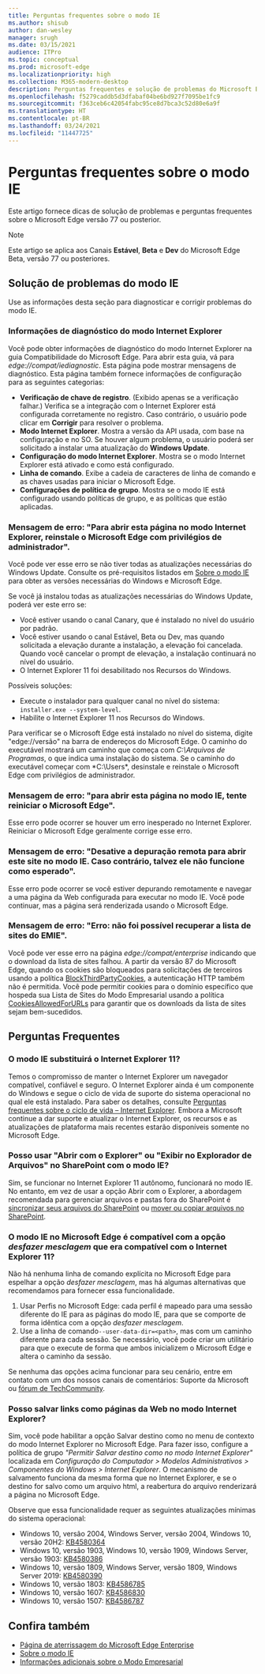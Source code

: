 ```yaml
---
title: Perguntas frequentes sobre o modo IE
ms.author: shisub
author: dan-wesley
manager: srugh
ms.date: 03/15/2021
audience: ITPro
ms.topic: conceptual
ms.prod: microsoft-edge
ms.localizationpriority: high
ms.collection: M365-modern-desktop
description: Perguntas frequentes e solução de problemas do Microsoft Edge com o modo IE
ms.openlocfilehash: f5279caddb5d3dfabaf04be6bd927f7095be1fc9
ms.sourcegitcommit: f363ceb6c42054fabc95ce8d7bca3c52d80e6a9f
ms.translationtype: HT
ms.contentlocale: pt-BR
ms.lasthandoff: 03/24/2021
ms.locfileid: "11447725"
---
```

# <a name="ie-mode-faq"></a>Perguntas frequentes sobre o modo IE

Este artigo fornece dicas de solução de problemas e perguntas frequentes sobre o Microsoft Edge versão 77 ou posterior.

> [!NOTE]
> Este artigo se aplica aos Canais **Estável**, **Beta** e **Dev** do Microsoft Edge Beta, versão 77 ou posteriores.


## <a name="troubleshoot-ie-mode"></a>Solução de problemas do modo IE

Use as informações desta seção para diagnosticar e corrigir problemas do modo IE.

### <a name="internet-explorer-mode-diagnostic-information"></a>Informações de diagnóstico do modo Internet Explorer

Você pode obter informações de diagnóstico do modo Internet Explorer na guia Compatibilidade do Microsoft Edge. Para abrir esta guia, vá para *edge://compat/iediagnostic*. Esta página pode mostrar mensagens de diagnóstico. Esta página também fornece informações de configuração para as seguintes categorias:

- **Verificação de chave de registro**. (Exibido apenas se a verificação falhar.) Verifica se a integração com o Internet Explorer está configurada corretamente no registro. Caso contrário, o usuário pode clicar em **Corrigir** para resolver o problema.
- **Modo Internet Explorer**. Mostra a versão da API usada, com base na configuração e no SO. Se houver algum problema, o usuário poderá ser solicitado a instalar uma atualização do **Windows Update**.
- **Configuração do modo Internet Explorer**. Mostra se o modo Internet Explorer está ativado e como está configurado.
- **Linha de comando**. Exibe a cadeia de caracteres de linha de comando e as chaves usadas para iniciar o Microsoft Edge.
- **Configurações de política de grupo**. Mostra se o modo IE está configurado usando políticas de grupo, e as políticas que estão aplicadas.

### <a name="error-message-to-open-this-page-in-internet-explorer-mode-reinstall-microsoft-edge-with-administrator-privileges"></a>Mensagem de erro: "Para abrir esta página no modo Internet Explorer, reinstale o Microsoft Edge com privilégios de administrador".

Você pode ver esse erro se não tiver todas as atualizações necessárias do Windows Update. Consulte os pré-requisitos listados em [Sobre o modo IE](./edge-ie-mode.md) para obter as versões necessárias do Windows e Microsoft Edge.

Se você já instalou todas as atualizações necessárias do Windows Update, poderá ver este erro se:

- Você estiver usando o canal Canary, que é instalado no nível do usuário por padrão.
- Você estiver usando o canal Estável, Beta ou Dev, mas quando solicitada a elevação durante a instalação, a elevação foi cancelada. Quando você cancelar o prompt de elevação, a instalação continuará no nível do usuário.
- O Internet Explorer 11 foi desabilitado nos Recursos do Windows.

Possíveis soluções:

- Execute o instalador para qualquer canal no nível do sistema: `installer.exe --system-level`.
- Habilite o Internet Explorer 11 nos Recursos do Windows.

Para verificar se o Microsoft Edge está instalado no nível do sistema, digite "edge://versão" na barra de endereços do Microsoft Edge. O caminho do executável mostrará um caminho que começa com *C:\Arquivos de Programas*, o que indica uma instalação do sistema. Se o caminho do executável começar com *C:\Users\*, desinstale e reinstale o Microsoft Edge com privilégios de administrador.

### <a name="error-message-to-open-this-page-in-ie-mode-try-restarting-microsoft-edge"></a>Mensagem de erro: "para abrir esta página no modo IE, tente reiniciar o Microsoft Edge".

Esse erro pode ocorrer se houver um erro inesperado no Internet Explorer. Reiniciar o Microsoft Edge geralmente corrige esse erro.

### <a name="error-message-turn-off-remote-debugging-to-open-this-site-in-ie-mode-otherwise-it-might-not-work-as-expected"></a>Mensagem de erro: "Desative a depuração remota para abrir este site no modo IE. Caso contrário, talvez ele não funcione como esperado".

Esse erro pode ocorrer se você estiver depurando remotamente e navegar a uma página da Web configurada para executar no modo IE. Você pode continuar, mas a página será renderizada usando o Microsoft Edge.

### <a name="error-message-error-could-not-retrieve-emie-site-list"></a>Mensagem de erro: "Erro: não foi possível recuperar a lista de sites do EMIE".

Você pode ver esse erro na página *edge://compat/enterprise* indicando que o download da lista de sites falhou. A partir da versão 87 do Microsoft Edge, quando os cookies são bloqueados para solicitações de terceiros usando a política [BlockThirdPartyCookies](./microsoft-edge-policies.md#blockthirdpartycookies), a autenticação HTTP também não é permitida. Você pode permitir cookies para o domínio específico que hospeda sua Lista de Sites do Modo Empresarial usando a política [CookiesAllowedForURLs](./microsoft-edge-policies.md#cookiesallowedforurls) para garantir que os downloads da lista de sites sejam bem-sucedidos.

## <a name="frequently-asked-questions"></a>Perguntas Frequentes

### <a name="will-ie-mode-replace-internet-explorer-11"></a>O modo IE substituirá o Internet Explorer 11?

Temos o compromisso de manter o Internet Explorer um navegador compatível, confiável e seguro. O Internet Explorer ainda é um componente do Windows e segue o ciclo de vida de suporte do sistema operacional no qual ele está instalado. Para saber os detalhes, consulte [Perguntas frequentes sobre o ciclo de vida – Internet Explorer](https://support.microsoft.com/help/17454/). Embora a Microsoft continue a dar suporte e atualizar o Internet Explorer, os recursos e as atualizações de plataforma mais recentes estarão disponíveis somente no Microsoft Edge.

### <a name="can-i-use-open-with-explorer-or-view-in-file-explorer-in-sharepoint-with-ie-mode"></a>Posso usar "Abrir com o Explorer" ou "Exibir no Explorador de Arquivos" no SharePoint com o modo IE?

Sim, se funcionar no Internet Explorer 11 autônomo, funcionará no modo IE. No entanto, em vez de usar a opção Abrir com o Explorer, a abordagem recomendada para gerenciar arquivos e pastas fora do SharePoint é [sincronizar seus arquivos do SharePoint](https://support.office.com/en-us/article/sync-sharepoint-files-with-the-onedrive-sync-app-6de9ede8-5b6e-4503-80b2-6190f3354a88) ou [mover ou copiar arquivos no SharePoint](https://support.office.com/en-us/article/move-or-copy-files-in-sharepoint-00e2f483-4df3-46be-a861-1f5f0c1a87bc).

### <a name="does-ie-mode-on-microsoft-edge-support-the-nomerge-option-that-was-supported-in-internet-explorer-11"></a>O modo IE no Microsoft Edge é compatível com a opção *desfazer mesclagem* que era compatível com o Internet Explorer 11?

Não há nenhuma linha de comando explícita no Microsoft Edge para espelhar a opção *desfazer mesclagem*, mas há algumas alternativas que recomendamos para fornecer essa funcionalidade.

1. Usar Perfis no Microsoft Edge: cada perfil é mapeado para uma sessão diferente do IE para as páginas do modo IE, para que se comporte de forma idêntica com a opção *desfazer mesclagem*.
2. Use a linha de comando`--user-data-dir=<path>`, mas com um caminho diferente para cada sessão. Se necessário, você pode criar um utilitário para que o execute de forma que ambos inicializem o Microsoft Edge e altera o caminho da sessão.

Se nenhuma das opções acima funcionar para seu cenário, entre em contato com um dos nossos canais de comentários: Suporte da Microsoft ou [fórum de TechCommunity](https://techcommunity.microsoft.com/t5/enterprise/bd-p/EdgeInsiderEnterprise).

### <a name="can-i-save-links-as-webpages-in-internet-explorer-mode"></a>Posso salvar links como páginas da Web no modo Internet Explorer?

Sim, você pode habilitar a opção Salvar destino como no menu de contexto do modo Internet Explorer no Microsoft Edge. Para fazer isso, configure a política de grupo *"Permitir Salvar destino como no modo Internet Explorer"* localizada em *Configuração do Computador > Modelos Administrativos > Componentes do Windows > Internet Explorer*.
O mecanismo de salvamento funciona da mesma forma que no Internet Explorer, e se o destino for salvo como um arquivo html, a reabertura do arquivo renderizará a página no Microsoft Edge.
 
Observe que essa funcionalidade requer as seguintes atualizações mínimas do sistema operacional:
- Windows 10, versão 2004, Windows Server, versão 2004, Windows 10, versão 20H2: [KB4580364](https://support.microsoft.com/help/4580364/windows-10-update-kb4580364)
- Windows 10, versão 1903, Windows 10, versão 1909, Windows Server, versão 1903: [KB4580386](https://support.microsoft.com/help/4580386/windows-10-update-kb4580386)
- Windows 10, versão 1809, Windows Server, versão 1809, Windows Server 2019: [KB4580390](https://support.microsoft.com/help/4580390/windows-10-update-kb4580390)
- Windows 10, versão 1803: [KB4586785](https://support.microsoft.com/help/4586785/windows-10-update-kb4586785)
- Windows 10, versão 1607: [KB4586830](https://support.microsoft.com/help/4586830/windows-10-update-kb4586830)
- Windows 10, versão 1507: [KB4586787](https://support.microsoft.com/help/4586787/windows-10-update-kb4586787)


## <a name="see-also"></a>Confira também

- [Página de aterrissagem do Microsoft Edge Enterprise](https://aka.ms/EdgeEnterprise)
- [Sobre o modo IE](./edge-ie-mode.md)
- [Informações adicionais sobre o Modo Empresarial](/internet-explorer/ie11-deploy-guide/enterprise-mode-overview-for-ie11)
